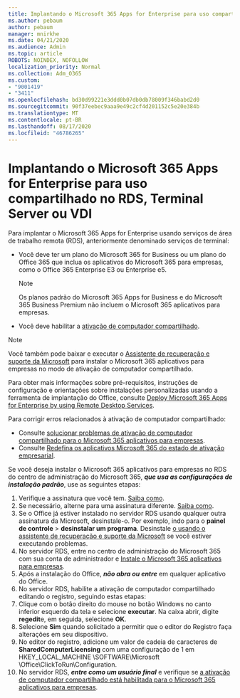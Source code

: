 ```yaml
---
title: Implantando o Microsoft 365 Apps for Enterprise para uso compartilhado no RDS, Terminal Server ou VDI
ms.author: pebaum
author: pebaum
manager: mnirkhe
ms.date: 04/21/2020
ms.audience: Admin
ms.topic: article
ROBOTS: NOINDEX, NOFOLLOW
localization_priority: Normal
ms.collection: Adm_O365
ms.custom:
- "9001419"
- "3411"
ms.openlocfilehash: bd30d99221e3ddd0b07db0db78009f346babd2d0
ms.sourcegitcommit: 90f37eebec9aaa9e49c2cf4d201152c5e20e384b
ms.translationtype: MT
ms.contentlocale: pt-BR
ms.lasthandoff: 08/17/2020
ms.locfileid: "46786265"
---
```

# <a name="deploying-microsoft-365-apps-for-enterprise-for-shared-use-on-rds-terminal-server-or-vdi"></a>Implantando o Microsoft 365 Apps for Enterprise para uso compartilhado no RDS, Terminal Server ou VDI

Para implantar o Microsoft 365 Apps for Enterprise usando serviços de área de trabalho remota (RDS), anteriormente denominado serviços de terminal:
- Você deve ter um plano do Microsoft 365 for Business ou um plano do Office 365 que inclua os aplicativos do Microsoft 365 para empresas, como o Office 365 Enterprise E3 ou Enterprise e5.
   > [!NOTE] 
   > Os planos padrão do Microsoft 365 Apps for Business e do Microsoft 365 Business Premium não incluem o Microsoft 365 aplicativos para empresas.
- Você deve habilitar a [ativação de computador compartilhado](https://docs.microsoft.com/DeployOffice/overview-shared-computer-activation).

> [!NOTE]
> Você também pode baixar e executar o [Assistente de recuperação e suporte da Microsoft](https://aka.ms/SaRA_OfficeSCA_M365Portal) para instalar o Microsoft 365 aplicativos para empresas no modo de ativação de computador compartilhado.

Para obter mais informações sobre pré-requisitos, instruções de configuração e orientações sobre instalações personalizadas usando a ferramenta de implantação do Office, consulte [Deploy Microsoft 365 Apps for Enterprise by using Remote Desktop Services](https://docs.microsoft.com/DeployOffice/deploy-microsoft-365-apps-remote-desktop-services).

Para corrigir erros relacionados à ativação de computador compartilhado:
- Consulte [solucionar problemas de ativação de computador compartilhado para o Microsoft 365 aplicativos para empresas](https://docs.microsoft.com/DeployOffice/troubleshoot-shared-computer-activation).
- Consulte [Redefina os aplicativos Microsoft 365 do estado de ativação empresarial](https://go.microsoft.com/fwlink/?linkid=2109218).

Se você deseja instalar o Microsoft 365 aplicativos para empresas no RDS do centro de administração do Microsoft 365, ***que usa as configurações de instalação padrão***, use as seguintes etapas:

1.    Verifique a assinatura que você tem. [Saiba como](https://docs.microsoft.com/microsoft-365/admin/admin-overview/what-subscription-do-i-have).
2.    Se necessário, alterne para uma assinatura diferente. [Saiba como](https://docs.microsoft.com/microsoft-365/commerce/subscriptions/switch-to-a-different-plan).
3.    Se o Office já estiver instalado no servidor RDS usando qualquer outra assinatura da Microsoft, desinstale-o. Por exemplo, indo para o **painel de controle**  >  **desinstalar um programa**. Desinstale [o usando o assistente de recuperação e suporte da Microsoft](https://aka.ms/SARA-OfficeUninstall-Alchemy) se você estiver executando problemas.
4.    No servidor RDS, entre no centro de administração do Microsoft 365 com sua conta de administrador e [Instale o Microsoft 365 aplicativos para empresas](https://portal.office.com/OLS/MySoftware.aspx).
5.    Após a instalação do Office, ***não abra ou entre*** em qualquer aplicativo do Office.
6.    No servidor RDS, habilite a ativação de computador compartilhado editando o registro, seguindo estas etapas:
   1. Clique com o botão direito do mouse no botão Windows no canto inferior esquerdo da tela e selecione **executar**. Na caixa abrir, digite **regedit**e, em seguida, selecione **OK**.
   2. Selecione **Sim** quando solicitado a permitir que o editor do Registro faça alterações em seu dispositivo.
   3. No editor do registro, adicione um valor de cadeia de caracteres de **SharedComputerLicensing** com uma configuração de 1 em HKEY_LOCAL_MACHINE \SOFTWARE\Microsoft \Office\ClickToRun\Configuration.
   4. No servidor RDS, ***entre como um usuário final*** e verifique se [a ativação de computador compartilhado está habilitada para o Microsoft 365 aplicativos para empresas](https://docs.microsoft.com/DeployOffice/troubleshoot-shared-computer-activation#verify-that-activation-for-microsoft-365-apps-succeeded).

